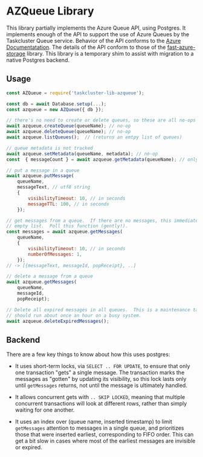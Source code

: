 # AZQueue Library

This library partially implements the Azure Queue API, using Postgres.  It
implements enough of the API to support the use of Azure Queues by the
Taskcluster Queue service.  Behavior of the API conforms to the [Azure
Documentatation](https://docs.microsoft.com/en-us/rest/api/storageservices/queue-service-rest-api).
The details of the API conform to those of the
[fast-azure-storage](https://taskcluster.github.io/fast-azure-storage/classes/Queue.html)
library.  This library is a temporary shim to assist with migration to a native Postgres backend.

## Usage

```javascript
const AZQueue = require('taskcluster-lib-azqueue');

const db = await Database.setup(...);
const azqueue = new AZQueue({ db });

// there's no need to create or delete queues, so these are all no-ops
await azqueue.createQueue(queueName); // no-op
await azqueue.deleteQueue(queueName); // no-op
await azqueue.listQueues();  // (returns an emtpy list of queues)

// queue metadata is not tracked
await azqueue.setMetadata(queueName, metadata); // no-op
const  { messageCount } = await azqueue.getMetadata(queueName); // only returns count

// put a message in a queue
await azqueue.putMessage(
    queueName,
    messageText, // utf8 string
    {
        visibilityTimeout: 10, // in seconds
        messageTTL: 100, // in seconds
    });

// get messages from a queue.  If there are no messages, this immediately returns an
// empty list.  Poll this function (gently!).
const messages = await azqueue.getMessages(
    queueName,
    {
        visibilityTimeout: 10, // in seconds
        numberOfMessages: 1,
    });
// -> [{messageText, messageId, popReceipt}, ..]

// delete a message from a queue
await azqueue.getMessages(
    queueName,
    messageId,
    popReceipt);

// Delete all expired messages in all queues.  This is a maintenance task that
// should run about once an hour on a busy system.
await azqueue.deleteExpiredMessages();
```

## Backend

There are a few key things to know about how this uses postgres:

* It uses short-term locks, via `SELECT .. FOR UPDATE`, to ensure that only one
  transaction "gets" a single message.  The transaction marks the messages as
  "gotten" by updating its visibility, so this lock lasts only until
  `getMessages` returns, not until the message is ultimately handled.

* It allows concurrent gets with `.. SKIP LOCKED`, meaning that multiple
  concurrent transactions will look at different rows, rather than simply
  waiting for one another.

* It uses an index over (queue name, inserted timestamp) to limit `getMessages`
  attention to messages in a single queue, and prioritizes those that were
  inserted earliest, corresponding to FIFO order.  This can get a bit slow in
  cases where most of the earliest messages are invisible or expired.
